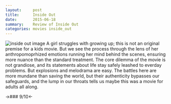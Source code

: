 ```yaml
---
layout:     post
title:      Inside Out
date:       2015-06-18
summary:    Review of Inside Out
categories: movies inside_out
---
```


![inside out image](https://a248.e.akamai.net/f/1015/2073/5m/blogs-images.forbes.com/scottmendelson/files/2015/06/pixar.jpg)
A girl struggles with growing up; this is not an original premise for a kids movie. But we see the process through the lens of her anthropomoprhized emotions running her mind behind the scenes, ensuring more nuance than the standard treatment. The core dilemma of the movie is not grandiose, and its statements about life stay safely leashed to everday problems. But explosions and melodrama are easy. The battles here are more mundane than saving the world, but their authenticity bypasses our safeguards, and the lump in our throats tells us maybe this was a movie for adults all along. 

->### 9/10<-